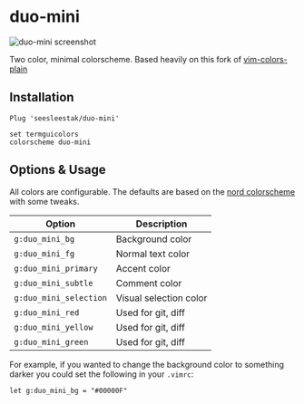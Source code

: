 # duo-mini

![duo-mini screenshot](https://i.imgur.com/luyUDSM.png)

Two color, minimal colorscheme. Based heavily on this fork of [vim-colors-plain](https://github.com/NerdyPepper/vim-colors-plain)

## Installation

```
Plug 'seesleestak/duo-mini'
```

```
set termguicolors
colorscheme duo-mini
```

## Options & Usage

All colors are configurable. The defaults are based on the [nord colorscheme](https://www.nordtheme.com/) with some tweaks.

| Option                  | Description            |
| ----------------------- | ---------------------- |
| `g:duo_mini_bg`         | Background color       |
| `g:duo_mini_fg`         | Normal text color      |
| `g:duo_mini_primary`    | Accent color           |
| `g:duo_mini_subtle`     | Comment color          |
| `g:duo_mini_selection`  | Visual selection color |
| `g:duo_mini_red`        | Used for git, diff     |
| `g:duo_mini_yellow`     | Used for git, diff     |
| `g:duo_mini_green`      | Used for git, diff     |

For example, if you wanted to change the background color to something darker you could set the following in your `.vimrc`:

```
let g:duo_mini_bg = "#00000F"
```
